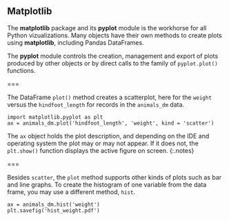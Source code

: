 ---
---

## Matplotlib

The **matplotlib** package and its **pyplot** module is the workhorse for all
Python vizualizations. Many objects have their own methods to create
plots using **matplotlib**, including Pandas DataFrames.

The **pyplot** module controls the creation, management and export of plots produced
by other objects or by direct calls to the family of `pyplot.plot()` functions.

===

The DataFrame `plot()` method creates a scatterplot, here for the `weight` versus the `hindfoot_length` for records in the `animals_dm` data.

```{python scatter, term=False}
import matplotlib.pyplot as plt
ax = animals_dm.plot('hindfoot_length', 'weight', kind = 'scatter')
```

The `ax` object holds the plot description, and depending on the IDE and operating system the plot may or may not appear. If it does not,  the `plt.show()` function displays the active figure on screen.
{:.notes}

===

Besides `scatter`, the `plot` method supports other kinds of plots such
as bar and line graphs. To create the histogram of one variable from the data
frame, you may use a different method, `hist`.

```{python hist, term=False}
ax = animals_dm.hist('weight')
plt.savefig('hist_weight.pdf')
```
